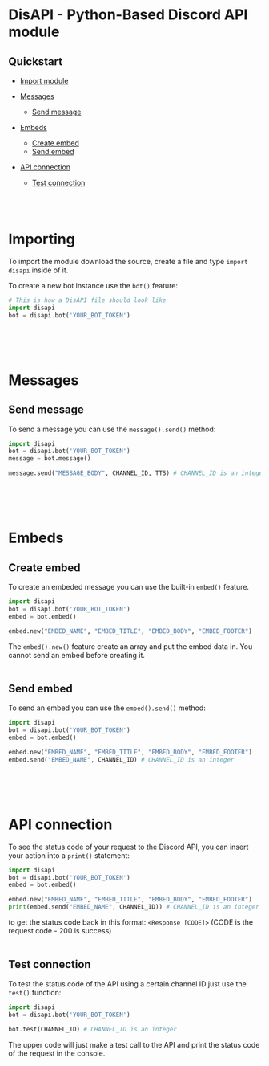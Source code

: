 # DisAPI - Python-Based Discord API module

## Quickstart

  - [Import module](#importing)

- [Messages](#messages)
  - [Send message](#send-message)

- [Embeds](#embeds)
  - [Create embed](#create-embed)
  - [Send embed](#send-embed)

- [API connection](#api-connection)
  - [Test connection](#test-connection)
     
<br><br>

# Importing

To import the module download the source, create a file and type `import disapi` inside of it.

To create a new bot instance use the `bot()` feature:
```py
# This is how a DisAPI file should look like
import disapi
bot = disapi.bot('YOUR_BOT_TOKEN')
```


<br><br><br>

# Messages
## Send message
To send a message you can use the `message().send()` method:
```py
import disapi
bot = disapi.bot('YOUR_BOT_TOKEN')
message = bot.message()

message.send("MESSAGE_BODY", CHANNEL_ID, TTS) # CHANNEL_ID is an integer and TTS is an optional boolean
```


<br><br><br>

# Embeds

## Create embed

To create an embeded message you can use the built-in `embed()` feature.

```py
import disapi
bot = disapi.bot('YOUR_BOT_TOKEN')
embed = bot.embed()

embed.new("EMBED_NAME", "EMBED_TITLE", "EMBED_BODY", "EMBED_FOOTER")
```

The `embed().new()` feature create an array and put the embed data in. You cannot send an embed before creating it.
<br><br>

## Send embed
To send an embed you can use the `embed().send()`  method:
```py
import disapi
bot = disapi.bot('YOUR_BOT_TOKEN')
embed = bot.embed()

embed.new("EMBED_NAME", "EMBED_TITLE", "EMBED_BODY", "EMBED_FOOTER")
embed.send("EMBED_NAME", CHANNEL_ID) # CHANNEL_ID is an integer
```
<br><br><br>

# API connection
To see the status code of your request to the Discord API, you can insert your action into a `print()` statement:

```py
import disapi
bot = disapi.bot('YOUR_BOT_TOKEN')
embed = bot.embed()

embed.new("EMBED_NAME", "EMBED_TITLE", "EMBED_BODY", "EMBED_FOOTER")
print(embed.send("EMBED_NAME", CHANNEL_ID)) # CHANNEL_ID is an integer
```
to get the status code back in this format:
`<Response [CODE]>` (CODE is the request code - 200 is success)
<br><br>

## Test connection
To test the status code of the API using a certain channel ID just use the `test()` function:

```py
import disapi
bot = disapi.bot('YOUR_BOT_TOKEN')

bot.test(CHANNEL_ID) # CHANNEL_ID is an integer
```
The upper code will just make a test call to the API and print the status code of the request in the console.